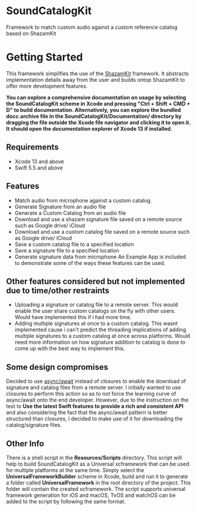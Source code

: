 # SoundCatalogKit
Framework to match custom audio against a custom reference catalog based on ShazamKit

# Getting Started
This framework simplifies the use of the [ShazamKit](https://developer.apple.com/documentation/shazamkit) framework. It abstracts implementation details away from the user and builds ontop ShazamKit to offer more development features.

**You can explore a comprehensive documentation on usage by selecting the SoundCatalogKit scheme in Xcode and pressing "Ctrl + Shift + CMD + D" to build documentation. Alternatively, you can explore the bundled docc.archive file in the __SoundCatalogKit/Documentation/__ directory by dragging the file outside the Xcode file navigator and clicking it to open it. It should open the documentation explorer of Xcode 13 if installed.**

## Requirements
- Xcode 13 and above
- Swift 5.5 and above

## Features

- Match audio from microphone against a custom catalog.
- Generate Signature from an audio file
- Generate a Custom Catalog from an audio file
- Download and use a shazam signature file saved on a remote source such as Google drive/ iCloud
- Download and use a custom catalog file saved on a remote source such as Google drive/ iCloud
- Save a custom catalog file to a specified location
- Save a signature file to a specified location
- Generate signature data from microphone
An Example App is included to demonstrate some of the ways these features can be used.

## Other features considered but not implemented due to time/other restraints
- Uploading a signature or catalog file to a remote server. This would enable the user share custom catalogs on the fly with other users. Would have implemented this
if i had more time.
- Adding multiple signatures at once to a custom catalog. This wasnt implemented cause i can't predict the threading implications of adding multiple signatures
to a custom catalog at once across platforms. Would need more information on how signature addition to catalog is done to come up with the best way to implement this.

## Some design compromises
Decided to use [async/await](https://docs.swift.org/swift-book/LanguageGuide/Concurrency.html) instead of closures to enable the download of signature and catalog files from a remote server. I initially wanted to use closures 
to perform this action so as to not force the learning curve of async/await onto the end developer. However, due to the instruction on the test to 
**Use the latest Swift features to provide a rich and consistent API** and also considering the fact that the async/await pattern is better structured than closures, I decided to make use of it for downloading the catalog/signature files.

## Other Info
There is a shell script in the **Resources/Scripts** directory. This script will help to build SoundCatalogKit as a Universal xcframework that can be used for multiple platforms at the same time. Simply select the **UniversalFrameworkBuilder** scheme in Xcode, build and run it to generate a folder called **UniversalFramework** in the root directory of the project. This folder will contain the created xcframework. The script supports universal framework generation for iOS and macOS, TvOS and watchOS can be added to the script by following the same format.
